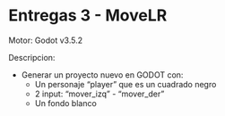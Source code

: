 # Entregas 3 - MoveLR

Motor: Godot v3.5.2

Descripcion:
- Generar un proyecto nuevo en GODOT con:
  - Un personaje “player” que es un cuadrado negro
  - 2 input: “mover_izq” - “mover_der”
  - Un fondo blanco
